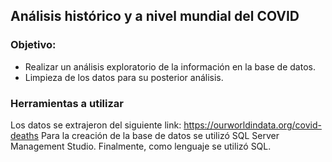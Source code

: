 ## Análisis histórico y a nivel mundial del COVID 

### Objetivo:
- Realizar un análisis exploratorio de la información en la base de datos.
- Limpieza de los datos para su posterior análisis.

### Herramientas a utilizar
Los datos se extrajeron del siguiente link: https://ourworldindata.org/covid-deaths
Para la creación de la base de datos se utilizó SQL Server Management Studio.
Finalmente, como lenguaje se utilizó SQL.
